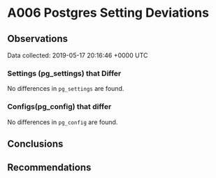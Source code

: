 # A006 Postgres Setting Deviations #

## Observations ##
Data collected: 2019-05-17 20:16:46 +0000 UTC  

### Settings (pg_settings) that Differ ###

No differences in `pg_settings` are found.

### Configs(pg_config) that differ ###

No differences in `pg_config` are found.



## Conclusions ##


## Recommendations ##

